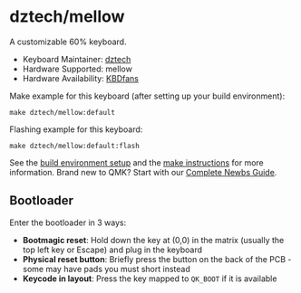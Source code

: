 # dztech/mellow

A customizable 60% keyboard.

* Keyboard Maintainer: [dztech](https://github.com/moyi4681)
* Hardware Supported: mellow
* Hardware Availability: [KBDfans](https://kbdfans.com/)

Make example for this keyboard (after setting up your build environment):

    make dztech/mellow:default

Flashing example for this keyboard:

    make dztech/mellow:default:flash

See the [build environment setup](https://docs.qmk.fm/#/getting_started_build_tools) and the [make instructions](https://docs.qmk.fm/#/getting_started_make_guide) for more information. Brand new to QMK? Start with our [Complete Newbs Guide](https://docs.qmk.fm/#/newbs).

## Bootloader

Enter the bootloader in 3 ways:

* **Bootmagic reset**: Hold down the key at (0,0) in the matrix (usually the top left key or Escape) and plug in the keyboard
* **Physical reset button**: Briefly press the button on the back of the PCB - some may have pads you must short instead
* **Keycode in layout**: Press the key mapped to `QK_BOOT` if it is available
